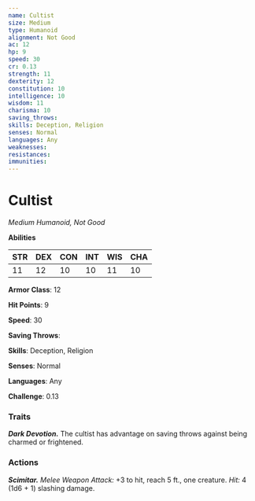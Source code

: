 ```yaml
---
name: Cultist
size: Medium
type: Humanoid
alignment: Not Good
ac: 12
hp: 9
speed: 30
cr: 0.13
strength: 11
dexterity: 12
constitution: 10
intelligence: 10
wisdom: 11
charisma: 10
saving_throws: 
skills: Deception, Religion
senses: Normal
languages: Any
weaknesses:
resistances:
immunities:
---
```


# Cultist

*Medium Humanoid, Not Good*

**Abilities**

| STR | DEX | CON | INT | WIS | CHA |
| --- | --- | --- | --- | --- | --- |
| 11 | 12 | 10 | 10 | 11 | 10 |

**Armor Class**: 12

**Hit Points**: 9

**Speed**: 30

**Saving Throws**: 

**Skills**: Deception, Religion

**Senses**: Normal

**Languages**: Any

**Challenge**: 0.13


### Traits
***Dark Devotion.*** The cultist has advantage on saving throws against being charmed or frightened.

### Actions
***Scimitar.*** *Melee Weapon Attack:* +3 to hit, reach 5 ft., one creature. *Hit:* 4 (1d6 + 1) slashing damage.
